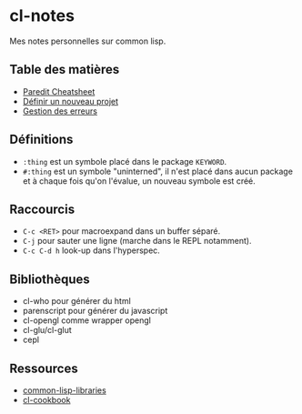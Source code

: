 # cl-notes
Mes notes personnelles sur common lisp.


## Table des matières

* [Paredit Cheatsheet](paredit.pdf)
* [Définir un nouveau projet](projet.md)
* [Gestion des erreurs](erreurs.md)

## Définitions

* `:thing` est un symbole placé dans le package `KEYWORD`.
* `#:thing` est un symbole "uninterned", il n'est placé dans aucun package et à chaque fois qu'on l'évalue, un nouveau symbole est créé.

## Raccourcis

* `C-c <RET>` pour macroexpand dans un buffer séparé.
* `C-j` pour sauter une ligne (marche dans le REPL notamment).
* `C-c C-d h` look-up dans l'hyperspec.


## Bibliothèques

* cl-who pour générer du html
* parenscript pour générer du javascript
* cl-opengl comme wrapper opengl
* cl-glu/cl-glut
* cepl

## Ressources

* [common-lisp-libraries](https://common-lisp-libraries.readthedocs.io/)
* [cl-cookbook](https://lispcookbook.github.io/)